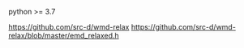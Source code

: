 python >= 3.7

https://github.com/src-d/wmd-relax
https://github.com/src-d/wmd-relax/blob/master/emd_relaxed.h

